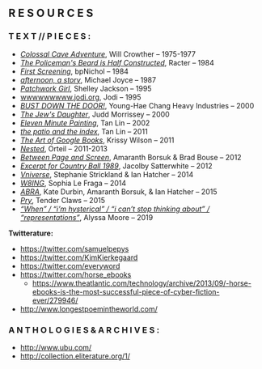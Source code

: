 ## R E S O U R C E S

### T E X T   //  P I E C E S :

- [_Colossal Cave Adventure_](https://www.amc.com/shows/halt-and-catch-fire/colossal-cave-adventure/landing), Will Crowther – 1975-1977
- [_The Policeman's Beard is Half Constructed_](http://ubutext.memoryoftheworld.org/racter/racter_policemansbeard.pdf), Racter – 1984
- [_First Screening_](http://www.vispo.com/bp/javascriptversion.htm), bpNichol – 1984
- [_afternoon, a story_](https://eastgate.com/catalog/Afternoon.html), Michael Joyce – 1987
- [_Patchwork Girl_](https://www.eastgate.com/catalog/PatchworkGirl.html), Shelley Jackson – 1995
- [wwwwwwwww.jodi.org](http://wwwwwwwww.jodi.org/), Jodi – 1995
- [_BUST DOWN THE DOOR!_](https://yhchang.com/BUST_DOWN_THE_DOORS%21.html), Young-Hae Chang Heavy Industries – 2000
- [_The Jew's Daughter_](http://www.thejewsdaughter.com/), Judd Morrissey – 2000
- [_Eleven Minute Painting_](http://writing.upenn.edu/pennsound/x/Lin-Flash.html), Tan Lin – 2002
- [_the patio and the index_](https://www.canopycanopycanopy.com/contents/the_patio_and_the_index), Tan Lin – 2011
- [_The Art of Google Books_](https://theartofgooglebooks.tumblr.com/), Krissy Wilson – 2011
- [_Nested_](http://orteil.dashnet.org/nested), Orteil – 2011-2013
- [_Between Page and Screen_](https://www.betweenpageandscreen.com/), Amaranth Borsuk & Brad Bouse – 2012
- [_Excerpt for Country Ball 1989_](http://jacolby.com/artwork/2890807_Excerpt_for_Country_Ball_1989_2012.html), Jacolby Satterwhite – 2012
- [_Vniverse_](http://vniverse.com/), Stephanie Strickland & Ian Hatcher – 2014
- [_W8ING_](http://jacket2.org/commentary/first-reading-sophia-le-fragas-w8ing-4-3), Sophia Le Fraga – 2014
- [_ABRA_](http://www.a-b-r-a.com/), Kate Durbin, Amaranth Borsuk, & Ian Hatcher – 2015
- [_Pry_](https://tenderclaws.com/pry), Tender Claws – 2015
- [_“When” / “i’m hysterical” / “i can’t stop thinking about” / “representations”_](https://www.poetryfoundation.org/poetrymagazine/poems/149346/when-im-hysterical-i-cant-stop-thinking-about-representations), Alyssa Moore – 2019

**Twitterature:**

- https://twitter.com/samuelpepys
- https://twitter.com/KimKierkegaard
- https://twitter.com/everyword
- https://twitter.com/horse_ebooks 
  - https://www.theatlantic.com/technology/archive/2013/09/-horse-ebooks-is-the-most-successful-piece-of-cyber-fiction-ever/279946/
- http://www.longestpoemintheworld.com/

### A N T H O L O G I E S   &   A R C H I V E S :
- http://www.ubu.com/
- http://collection.eliterature.org/1/


